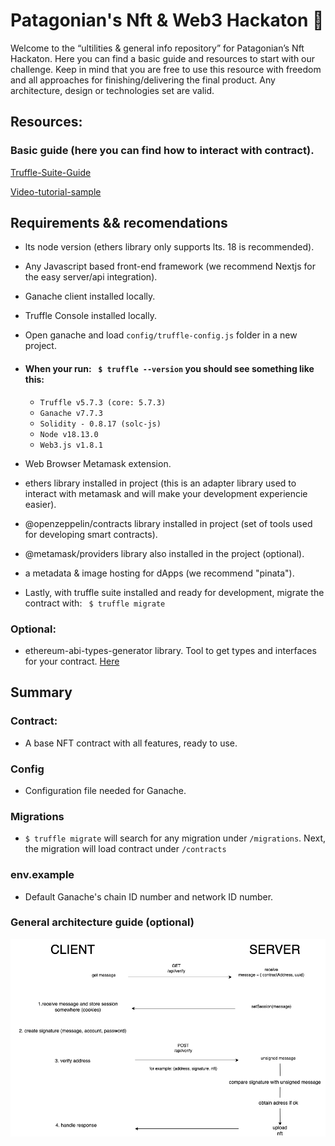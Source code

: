 <!-- ![Semantic description of image](/assets/patagonian.png "Image Title") -->
# Patagonian's Nft & Web3 Hackaton :rocket:

Welcome to the “ultilities & general info repository” for Patagonian’s Nft Hackaton. Here you can find a basic guide and resources to start with our challenge. Keep in mind that you are free to use this resource with freedom and all approaches for finishing/delivering the final product. Any architecture, design or technologies set are valid.

## Resources:

### Basic guide (here you can find how to interact with contract).

[Truffle-Suite-Guide](https://trufflesuite.com/guides/nft-marketplace/)

[Video-tutorial-sample](https://www.youtube.com/watch?v=ToA62ZpR0Ys&ab_channel=thirdweb)

## Requirements && recomendations

- lts node version (ethers library only supports lts. 18 is recommended).

- Any Javascript based front-end framework (we recommend Nextjs for the easy server/api integration).

- Ganache client installed locally.

- Truffle Console installed locally.

- Open ganache and load ```config/truffle-config.js``` folder in a new project.

- #### When your run: ``` $ truffle --version``` you should see something like this:

  - ```Truffle v5.7.3 (core: 5.7.3)```
  - ```Ganache v7.7.3```
  - ```Solidity - 0.8.17 (solc-js)```
  - ```Node v18.13.0```
  - ```Web3.js v1.8.1```

- Web Browser Metamask extension.

- ethers library installed in project (this is an adapter library used to interact with metamask and will make your development experiencie easier).

- @openzeppelin/contracts library installed in project (set of tools used for developing smart contracts).

- @metamask/providers library also installed in the project (optional).

- a metadata & image hosting for dApps (we recommend "pinata").

- Lastly, with truffle suite installed and ready for development, migrate the contract with: ``` $ truffle migrate```

### Optional:

- ethereum-abi-types-generator library. Tool to get types and interfaces for your contract. [Here](https://www.npmjs.com/package/ethereum-abi-types-generator/)

## Summary ###

### Contract:

- A base NFT contract with all features, ready to use.

### Config

- Configuration file needed for Ganache.

### Migrations

- ```$ truffle migrate``` will search for any migration under ```/migrations```. Next, the migration will load contract under ```/contracts```

### env.example

- Default Ganache's chain ID number and network ID number.

### General architecture guide (optional)

![Semantic description of image](/asset/basic-arch.drawio.png "Example")
